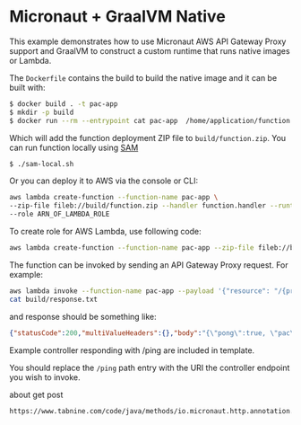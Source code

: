 # Micronaut + GraalVM Native

This example demonstrates how to use Micronaut AWS API Gateway Proxy support and GraalVM to construct a custom runtime that runs native images or Lambda.

The `Dockerfile` contains the build to build the native image and it can be built with:

```bash
$ docker build . -t pac-app
$ mkdir -p build
$ docker run --rm --entrypoint cat pac-app  /home/application/function.zip > build/function.zip
```

Which will add the function deployment ZIP file to `build/function.zip`. You can run function locally using [SAM](https://github.com/awslabs/aws-sam-cli/)

```bash
$ ./sam-local.sh
```

Or you can deploy it to AWS via the console or CLI:

```bash
aws lambda create-function --function-name pac-app \
--zip-file fileb://build/function.zip --handler function.handler --runtime provided \
--role ARN_OF_LAMBDA_ROLE
```

To create role for AWS Lambda, use following code:
```bash
aws lambda create-function --function-name pac-app --zip-file fileb://build/function.zip --handler function.handler --runtime provided --role arn:aws:iam::536824749084:role/spring-native-PACFunctionRole-1538SC6AM9GDN
```

The function can be invoked by sending an API Gateway Proxy request. For example:

```bash
aws lambda invoke --function-name pac-app --payload '{"resource": "/{proxy+}", "path": "/ping", "httpMethod": "GET"}' build/response.txt
cat build/response.txt
```

and response should be something like:

```json
{"statusCode":200,"multiValueHeaders":{},"body":"{\"pong\":true, \"pac\": true}","isBase64Encoded":false}
```

Example controller responding with /ping are included in template.

You should replace the `/ping` path entry with the URI the controller endpoint you wish to invoke.

about get post
```txt
https://www.tabnine.com/code/java/methods/io.micronaut.http.annotation.Controller/%3Cinit%3E
```
